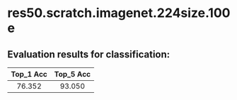 # res50.scratch.imagenet.224size.100e  

## Evaluation results for classification:  

|  Top_1 Acc  |  Top_5 Acc  |  
|:-----------:|:-----------:|  
|   76.352    |   93.050    |
